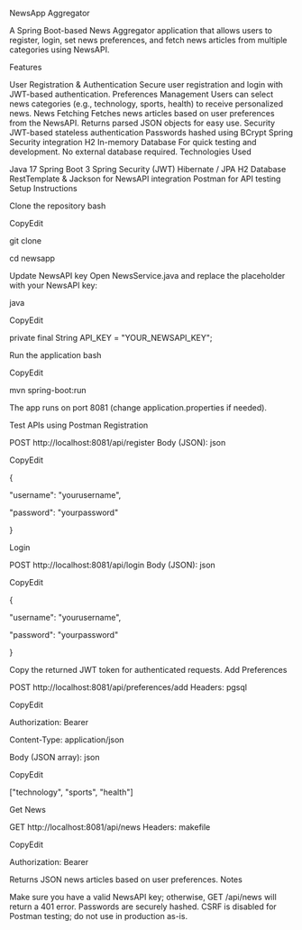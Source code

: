 NewsApp Aggregator

A Spring Boot-based News Aggregator application that allows users to register, login, set news preferences, and fetch news articles from multiple categories using NewsAPI.

Features

User Registration & Authentication
Secure user registration and login with JWT-based authentication.
Preferences Management
Users can select news categories (e.g., technology, sports, health) to receive personalized news.
News Fetching
Fetches news articles based on user preferences from the NewsAPI. Returns parsed JSON objects for easy use.
Security
JWT-based stateless authentication
Passwords hashed using BCrypt
Spring Security integration
H2 In-memory Database
For quick testing and development. No external database required.
Technologies Used

Java 17
Spring Boot 3
Spring Security (JWT)
Hibernate / JPA
H2 Database
RestTemplate & Jackson for NewsAPI integration
Postman for API testing
Setup Instructions

Clone the repository
bash

CopyEdit

git clone <your-repo-url>

cd newsapp

Update NewsAPI key
Open NewsService.java and replace the placeholder with your NewsAPI key:

java

CopyEdit

private final String API_KEY = "YOUR_NEWSAPI_KEY";

Run the application
bash

CopyEdit

mvn spring-boot:run

The app runs on port 8081 (change application.properties if needed).

Test APIs using Postman
Registration

POST http://localhost:8081/api/register
Body (JSON):
json

CopyEdit

{

  "username": "yourusername",

  "password": "yourpassword"

}

Login

POST http://localhost:8081/api/login
Body (JSON):
json

CopyEdit

{

  "username": "yourusername",

  "password": "yourpassword"

}

Copy the returned JWT token for authenticated requests.
Add Preferences

POST http://localhost:8081/api/preferences/add
Headers:
pgsql

CopyEdit

Authorization: Bearer <your-token>

Content-Type: application/json

Body (JSON array):
json

CopyEdit

["technology", "sports", "health"]

Get News

GET http://localhost:8081/api/news
Headers:
makefile

CopyEdit

Authorization: Bearer <your-token>

Returns JSON news articles based on user preferences.
Notes

Make sure you have a valid NewsAPI key; otherwise, GET /api/news will return a 401 error.
Passwords are securely hashed.
CSRF is disabled for Postman testing; do not use in production as-is.
